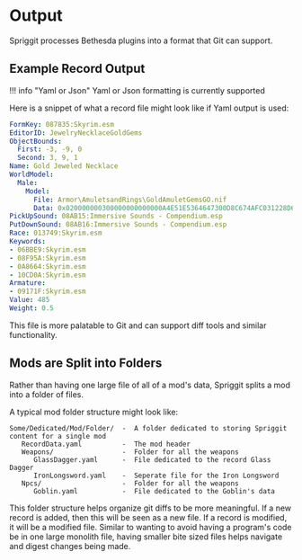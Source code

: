 
# Output
Spriggit processes Bethesda plugins into a format that Git can support.

## Example Record Output

!!! info "Yaml or Json"
    Yaml or Json formatting is currently supported

Here is a snippet of what a record file might look like if Yaml output is used:
```yaml
FormKey: 087835:Skyrim.esm
EditorID: JewelryNecklaceGoldGems
ObjectBounds:
  First: -3, -9, 0
  Second: 3, 9, 1
Name: Gold Jeweled Necklace
WorldModel:
  Male:
    Model:
      File: Armor\AmuletsandRings\GoldAmuletGemsGO.nif
      Data: 0x020000000300000000000000A4E51E5364647300D8C674AFC031228D64647300D8C674AFB8EC307B64647300262C333B
PickUpSound: 08AB15:Immersive Sounds - Compendium.esp
PutDownSound: 08AB16:Immersive Sounds - Compendium.esp
Race: 013749:Skyrim.esm
Keywords:
- 06BBE9:Skyrim.esm
- 08F95A:Skyrim.esm
- 0A8664:Skyrim.esm
- 10CD0A:Skyrim.esm
Armature:
- 09171F:Skyrim.esm
Value: 485
Weight: 0.5
```

This file is more palatable to Git and can support diff tools and similar functionality.

## Mods are Split into Folders
Rather than having one large file of all of a mod's data, Spriggit splits a mod into a folder of files.

A typical mod folder structure might look like:
```
Some/Dedicated/Mod/Folder/  -  A folder dedicated to storing Spriggit content for a single mod
   RecordData.yaml          -  The mod header
   Weapons/                 -  Folder for all the weapons
      GlassDagger.yaml      -  File dedicated to the record Glass Dagger
      IronLongsword.yaml    -  Seperate file for the Iron Longsword
   Npcs/                    -  Folder for all the weapons
      Goblin.yaml           -  File dedicated to the Goblin's data
```

This folder structure helps organize git diffs to be more meaningful.  If a new record is added, then this will be seen as a new file.   If a record is modified, it will be a modified file.   Similar to wanting to avoid having a program's code be in one large monolith file, having smaller bite sized files helps navigate and digest changes being made.
